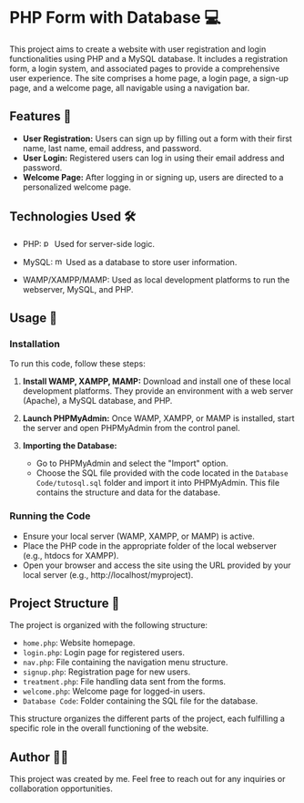 # PHP Form with Database 💻

This project aims to create a website with user registration and login functionalities using PHP and a MySQL database. It includes a registration form, a login system, and associated pages to provide a comprehensive user experience. The site comprises a home page, a login page, a sign-up page, and a welcome page, all navigable using a navigation bar.

## Features 🚀

- **User Registration:** Users can sign up by filling out a form with their first name, last name, email address, and password.
- **User Login:** Registered users can log in using their email address and password.
- **Welcome Page:** After logging in or signing up, users are directed to a personalized welcome page.

## Technologies Used 🛠️

- PHP:  <img src="https://cdn.jsdelivr.net/gh/devicons/devicon/icons/php/php-original.svg" height="15" alt="php logo"  /> Used for server-side logic.
- MySQL:   <img src="https://skillicons.dev/icons?i=mysql" height="15" alt="mysql logo"  /> Used as a database to store user information.

- WAMP/XAMPP/MAMP: Used as local development platforms to run the webserver, MySQL, and PHP.

## Usage 📝

### Installation

To run this code, follow these steps:

1. **Install WAMP, XAMPP, MAMP:** Download and install one of these local development platforms. They provide an environment with a web server (Apache), a MySQL database, and PHP.

2. **Launch PHPMyAdmin:** Once WAMP, XAMPP, or MAMP is installed, start the server and open PHPMyAdmin from the control panel.

3. **Importing the Database:**
   - Go to PHPMyAdmin and select the "Import" option.
   - Choose the SQL file provided with the code located in the `Database Code/tutosql.sql` folder and import it into PHPMyAdmin. This file contains the structure and data for the database.

### Running the Code

- Ensure your local server (WAMP, XAMPP, or MAMP) is active.
- Place the PHP code in the appropriate folder of the local webserver (e.g., htdocs for XAMPP).
- Open your browser and access the site using the URL provided by your local server (e.g., http://localhost/myproject).

## Project Structure 📁

The project is organized with the following structure:

- `home.php`: Website homepage.
- `login.php`: Login page for registered users.
- `nav.php`: File containing the navigation menu structure.
- `signup.php`: Registration page for new users.
- `treatment.php`: File handling data sent from the forms.
- `welcome.php`: Welcome page for logged-in users.
- `Database Code`: Folder containing the SQL file for the database.

This structure organizes the different parts of the project, each fulfilling a specific role in the overall functioning of the website.

## Author 👨‍💻

This project was created by me. Feel free to reach out for any inquiries or collaboration opportunities. 
